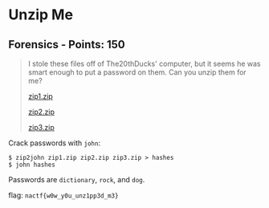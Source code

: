 # Unzip Me

## Forensics - Points: 150

> I stole these files off of The20thDucks' computer, but it seems he was smart enough to put a password on them. Can you unzip them for me?
>
> [zip1.zip](zip1.zip)
>
> [zip2.zip](zip2.zip)
>
> [zip3.zip](zip3.zip)
>

Crack passwords with `john`:

	$ zip2john zip1.zip zip2.zip zip3.zip > hashes
	$ john hashes

Passwords are `dictionary`, `rock`, and `dog`.

flag: `nactf{w0w_y0u_unz1pp3d_m3}`